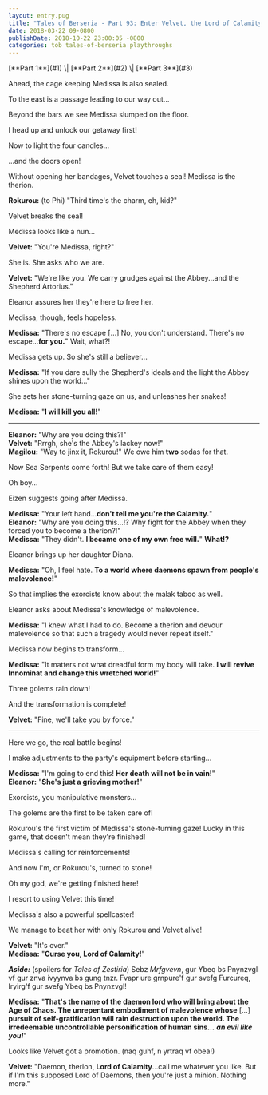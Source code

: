 ```yaml
---
layout: entry.pug
title: "Tales of Berseria - Part 93: Enter Velvet, the Lord of Calamity"
date: 2018-03-22 09-0800
publishDate: 2018-10-22 23:00:05 -0800
categories: tob tales-of-berseria playthroughs
---
```


<p class="entry-partination" markdown="1">[**Part 1**](#1) \| [**Part 2**](#2) \| [**Part 3**](#3)</p>

<a name="1"></a>

Ahead, the cage keeping Medissa is also sealed.

To the east is a passage leading to our way out...

Beyond the bars we see Medissa slumped on the floor.

I head up and unlock our getaway first!

Now to light the four candles...

...and the doors open!

Without opening her bandages, Velvet touches a seal! Medissa is the therion.

**Rokurou:** (to Phi) "Third time's the charm, eh, kid?"

Velvet breaks the seal!

Medissa looks like a nun...

**Velvet:** "You're Medissa, right?"

She is. She asks who we are.

**Velvet:** "We're like you. We carry grudges against the Abbey...and the Shepherd Artorius."

Eleanor assures her they're here to free her.

Medissa, though, feels hopeless.

**Medissa:** "There's no escape [...] No, you don't understand. There's no escape...**for you.**" Wait, what?!

Medissa gets up. So she's still a believer...

**Medissa:** "If you dare sully the Shepherd's ideals and the light the Abbey shines upon the world..."

She sets her stone-turning gaze on us, and unleashes her snakes!

**Medissa:** "**I will kill you all!**"

<a name="2"></a>

---

**Eleanor:** "Why are you doing this?!"<br/>
**Velvet:** "Rrrgh, she's the Abbey's lackey now!"<br/>
**Magilou:** "Way to jinx it, Rokurou!" We owe him **two** sodas for that.

Now Sea Serpents come forth! But we take care of them easy!

Oh boy...

Eizen suggests going after Medissa.

**Medissa:** "Your left hand...**don't tell me you're the Calamity.**"<br/>
**Eleanor:** "Why are you doing this...!? Why fight for the Abbey when they forced you to become a therion?!"<br/>
**Medissa:** "They didn't. **I became one of my own free will.**" **What!?**

Eleanor brings up her daughter Diana.

**Medissa:** "Oh, I feel hate. **To a world where daemons spawn from people's malevolence!**"

So that implies the exorcists know about the malak taboo as well.

Eleanor asks about Medissa's knowledge of malevolence.

**Medissa:** "I knew what I had to do. Become a therion and devour malevolence so that such a tragedy would never repeat itself."

Medissa now begins to transform...

**Medissa:** "It matters not what dreadful form my body will take. **I will revive Innominat and change this wretched world!**"

Three golems rain down!

And the transformation is complete!

**Velvet:** "Fine, we'll take you by force."

<a name="3"></a>

---

Here we go, the real battle begins!

I make adjustments to the party's equipment before starting...

**Medissa:** "I'm going to end this! **Her death will not be in vain!**"<br/>
**Eleanor:** "**She's just a grieving mother!**"

Exorcists, you manipulative monsters...

The golems are the first to be taken care of!

Rokurou's the first victim of Medissa's stone-turning gaze! Lucky in this game, that doesn't mean they're finished!

Medissa's calling for reinforcements!

And now I'm, or Rokurou's, turned to stone!

Oh my god, we're getting finished here!

I resort to using Velvet this time!

Medissa's also a powerful spellcaster!

We manage to beat her with only Rokurou and Velvet alive!

**Velvet:** "It's over."<br/>
**Medissa:** "**Curse you, Lord of Calamity!**"

***Aside:*** (spoilers for *Tales of Zestiria*) Sebz *Mrfgvevn*, gur Ybeq bs Pnynzvgl vf gur znva ivyynva bs gung tnzr. Fvapr ure  grnpure'f gur svefg Furcureq, Iryirg'f gur svefg Ybeq bs Pnynzvgl!

**Medissa:** "**That's the name of the daemon lord who will bring about the Age of Chaos. The unrepentant embodiment of malevolence whose** [...] **pursuit of self-gratification will rain destruction upon the world. The irredeemable uncontrollable personification of human sins...** ***an evil like you!***"

Looks like Velvet got a promotion. (naq guhf, n yrtraq vf obea!)

**Velvet:** "Daemon, therion, **Lord of Calamity**...call me whatever you like. But if I'm this supposed Lord of Daemons, then you're just a minion. Nothing more."